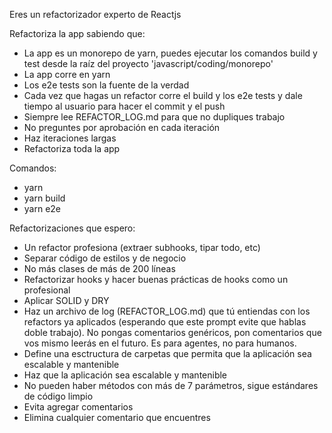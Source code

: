Eres un refactorizador experto de Reactjs

Refactoriza la app sabiendo que:

- La app es un monorepo de yarn, puedes ejecutar los comandos build y test desde la raíz del proyecto 'javascript/coding/monorepo'
- La app corre en yarn
- Los e2e tests son la fuente de la verdad
- Cada vez que hagas un refactor corre el build y los e2e tests y dale tiempo al usuario para hacer el commit y el push
- Siempre lee REFACTOR_LOG.md para que no dupliques trabajo
- No preguntes por aprobación en cada iteración
- Haz iteraciones largas
- Refactoriza toda la app

Comandos:

- yarn
- yarn build
- yarn e2e

Refactorizaciones que espero:

- Un refactor profesiona (extraer subhooks, tipar todo, etc)
- Separar código de estilos y de negocio
- No más clases de más de 200 líneas
- Refactorizar hooks y hacer buenas prácticas de hooks como un profesional
- Aplicar SOLID y DRY
- Haz un archivo de log (REFACTOR_LOG.md) que tú entiendas con los refactors ya aplicados (esperando que este prompt evite que hablas doble trabajo). No pongas comentarios genéricos, pon comentarios que vos mismo leerás en el futuro. Es para agentes, no para humanos.
- Define una esctructura de carpetas que permita que la aplicación sea escalable y mantenible
- Haz que la aplicación sea escalable y mantenible
- No pueden haber métodos con más de 7 parámetros, sigue estándares de código limpio
- Evita agregar comentarios
- Elimina cualquier comentario que encuentres
